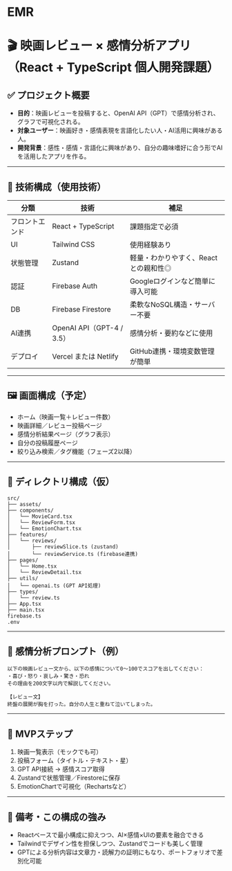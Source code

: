 # EMR

# 🎬 映画レビュー × 感情分析アプリ（React + TypeScript 個人開発課題）

## ✅ プロジェクト概要

- **目的**：映画レビューを投稿すると、OpenAI API（GPT）で感情分析され、グラフで可視化される。
- **対象ユーザー**：映画好き・感情表現を言語化したい人・AI活用に興味がある人。
- **開発背景**：感性・感情・言語化に興味があり、自分の趣味嗜好に合う形でAIを活用したアプリを作る。

---

## 🧱 技術構成（使用技術）

| 分類         | 技術                            | 補足                                               |
|--------------|----------------------------------|----------------------------------------------------|
| フロントエンド | React + TypeScript              | 課題指定で必須                                     |
| UI            | Tailwind CSS                    | 使用経験あり     |
| 状態管理     | Zustand                         | 軽量・わかりやすく、Reactとの親和性◎               |
| 認証         | Firebase Auth                   | Googleログインなど簡単に導入可能                   |
| DB           | Firebase Firestore              | 柔軟なNoSQL構造・サーバー不要                      |
| AI連携       | OpenAI API（GPT-4 / 3.5）       | 感情分析・要約などに使用                           |
| デプロイ     | Vercel または Netlify           | GitHub連携・環境変数管理が簡単                     |

---

## 🖼️ 画面構成（予定）

- ホーム（映画一覧＋レビュー件数）
- 映画詳細／レビュー投稿ページ
- 感情分析結果ページ（グラフ表示）
- 自分の投稿履歴ページ
- 絞り込み検索／タグ機能（フェーズ2以降）

---

## 📁 ディレクトリ構成（仮）

```
src/
├── assets/
├── components/
│   └── MovieCard.tsx
│   └── ReviewForm.tsx
│   └── EmotionChart.tsx
├── features/
│   └── reviews/
│       ├── reviewSlice.ts (zustand)
│       └── reviewService.ts (firebase連携)
├── pages/
│   └── Home.tsx
│   └── ReviewDetail.tsx
├── utils/
│   └── openai.ts (GPT API処理)
├── types/
│   └── review.ts
├── App.tsx
├── main.tsx
firebase.ts
.env
```

---

## 🧠 感情分析プロンプト（例）

```
以下の映画レビュー文から、以下の感情について0〜100でスコアを出してください：
・喜び・怒り・哀しみ・驚き・恐れ
その理由を200文字以内で解説してください。

【レビュー文】
終盤の展開が胸を打った。自分の人生と重ねて泣いてしまった。
```

---

## 🔧 MVPステップ

1. 映画一覧表示（モックでも可）
2. 投稿フォーム（タイトル・テキスト・星）
3. GPT API接続 → 感情スコア取得
4. Zustandで状態管理／Firestoreに保存
5. EmotionChartで可視化（Rechartsなど）

---

## 🌈 備考・この構成の強み

- Reactベースで最小構成に抑えつつ、AI×感情×UIの要素を融合できる
- Tailwindでデザイン性を担保しつつ、Zustandでコードも美しく管理
- GPTによる分析内容は文章力・読解力の証明にもなり、ポートフォリオで差別化可能

